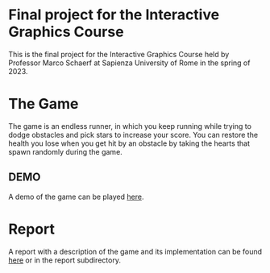 # Final project for the Interactive Graphics Course 
This is the final project for the Interactive Graphics Course held by Professor Marco Schaerf at Sapienza University of Rome in the spring of 2023.

# The Game
The game is an endless runner, in which you keep running while trying to dodge obstacles and pick stars to increase your score.
You can restore the health you lose when you get hit by an obstacle by taking the hearts that spawn randomly during the game.

## DEMO
A demo of the game can be played [here](https://sapienzainteractivegraphicscourse.github.io/final-project-gervasio_interactivegraphics_22-23/).

# Report
A report with a description of the game and its implementation can be found [here](https://github.com/SapienzaInteractiveGraphicsCourse/final-project-gervasio_interactivegraphics_22-23/blob/main/report/report_gervasio.pdf) or in the report subdirectory.


